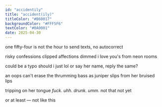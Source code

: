 ```yaml
---
id: "accidentily"
title: "accident(ily)"
titleColor: "#B60017"
backgroundColor: "#FFF5F6"
textColor: "#0A0001"
date: 2025-04-30
---
```

one fifty-four
is not the hour
to send texts,
no autocorrect

risky confessions
clipped affections
dimmed i love you's
from neon rooms

could be a typo
should i just lol
or say her name,
reply the same?
            
an oops can't erase
the thrumming bass
as juniper slips
from her bruised lips

tripping on her tongue
*fuck. uhh. drunk. umm.*
not that
not yet

or at least —
not like this 